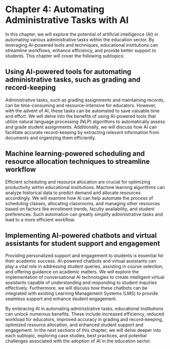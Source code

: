 Chapter 4: Automating Administrative Tasks with AI
==================================================

In this chapter, we will explore the potential of artificial intelligence (AI) in automating various administrative tasks within the education sector. By leveraging AI-powered tools and techniques, educational institutions can streamline workflows, enhance efficiency, and provide better support to students. This chapter will cover the following subtopics:

Using AI-powered tools for automating administrative tasks, such as grading and record-keeping
----------------------------------------------------------------------------------------------

Administrative tasks, such as grading assignments and maintaining records, can be time-consuming and resource-intensive for educators. However, with the advent of AI, these tasks can be automated to save valuable time and effort. We will delve into the benefits of using AI-powered tools that utilize natural language processing (NLP) algorithms to automatically assess and grade student assignments. Additionally, we will discuss how AI can facilitate accurate record-keeping by extracting relevant information from documents and organizing them efficiently.

Machine learning-powered scheduling and resource allocation techniques to streamline workflow
---------------------------------------------------------------------------------------------

Efficient scheduling and resource allocation are crucial for optimizing productivity within educational institutions. Machine learning algorithms can analyze historical data to predict demand and allocate resources accordingly. We will examine how AI can help automate the process of scheduling classes, allocating classrooms, and managing other resources based on factors like enrollment trends, faculty availability, and student preferences. Such automation can greatly simplify administrative tasks and lead to a more efficient workflow.

Implementing AI-powered chatbots and virtual assistants for student support and engagement
------------------------------------------------------------------------------------------

Providing personalized support and engagement to students is essential for their academic success. AI-powered chatbots and virtual assistants can play a vital role in addressing student queries, assisting in course selection, and offering guidance on academic matters. We will explore the implementation of conversational AI technologies to create intelligent virtual assistants capable of understanding and responding to student inquiries effectively. Furthermore, we will discuss how these chatbots can be integrated with existing Learning Management Systems (LMS) to provide seamless support and enhance student engagement.

By embracing AI in automating administrative tasks, educational institutions can unlock numerous benefits. These include increased efficiency, reduced workload for educators, improved accuracy in grading and record-keeping, optimized resource allocation, and enhanced student support and engagement. In the next sections of this chapter, we will delve deeper into each subtopic, exploring case studies, best practices, and potential challenges associated with the adoption of AI in the education sector.
